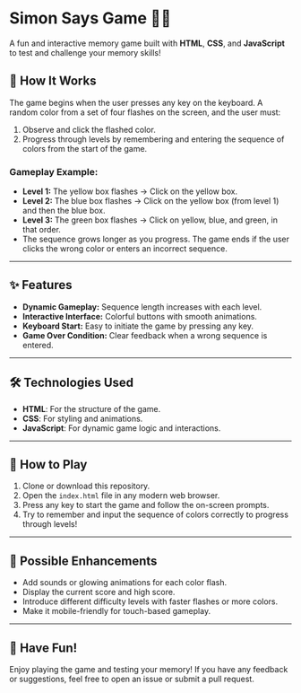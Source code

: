 # Simon Says Game 🎨🧠

A fun and interactive memory game built with **HTML**, **CSS**, and **JavaScript** to test and challenge your memory skills! 

## 📖 How It Works

The game begins when the user presses any key on the keyboard. A random color from a set of four flashes on the screen, and the user must:
1. Observe and click the flashed color.
2. Progress through levels by remembering and entering the sequence of colors from the start of the game.

### Gameplay Example:
- **Level 1:** The yellow box flashes → Click on the yellow box.
- **Level 2:** The blue box flashes → Click on the yellow box (from level 1) and then the blue box.
- **Level 3:** The green box flashes → Click on yellow, blue, and green, in that order.
- The sequence grows longer as you progress. The game ends if the user clicks the wrong color or enters an incorrect sequence.

---

## ✨ Features

- **Dynamic Gameplay:** Sequence length increases with each level.
- **Interactive Interface:** Colorful buttons with smooth animations.
- **Keyboard Start:** Easy to initiate the game by pressing any key.
- **Game Over Condition:** Clear feedback when a wrong sequence is entered.

---

## 🛠️ Technologies Used

- **HTML**: For the structure of the game.
- **CSS**: For styling and animations.
- **JavaScript**: For dynamic game logic and interactions.

---

## 🚀 How to Play

1. Clone or download this repository.
2. Open the `index.html` file in any modern web browser.
3. Press any key to start the game and follow the on-screen prompts.
4. Try to remember and input the sequence of colors correctly to progress through levels!

---

## 🌟 Possible Enhancements

- Add sounds or glowing animations for each color flash.
- Display the current score and high score.
- Introduce different difficulty levels with faster flashes or more colors.
- Make it mobile-friendly for touch-based gameplay.

---

## 🎉 Have Fun!

Enjoy playing the game and testing your memory! If you have any feedback or suggestions, feel free to open an issue or submit a pull request.

